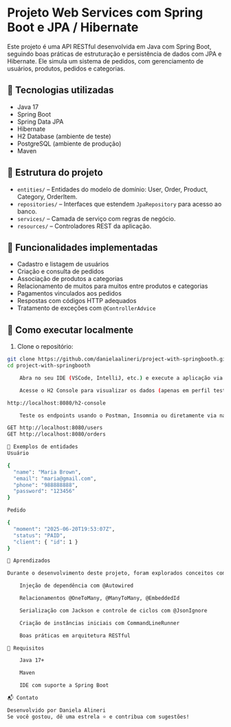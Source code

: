 # Projeto Web Services com Spring Boot e JPA / Hibernate

Este projeto é uma API RESTful desenvolvida em Java com Spring Boot, seguindo boas práticas de estruturação e persistência de dados com JPA e Hibernate. Ele simula um sistema de pedidos, com gerenciamento de usuários, produtos, pedidos e categorias.

## 🚀 Tecnologias utilizadas

- Java 17
- Spring Boot
- Spring Data JPA
- Hibernate
- H2 Database (ambiente de teste)
- PostgreSQL (ambiente de produção)
- Maven

## 📁 Estrutura do projeto

- `entities/` – Entidades do modelo de domínio: User, Order, Product, Category, OrderItem.
- `repositories/` – Interfaces que estendem `JpaRepository` para acesso ao banco.
- `services/` – Camada de serviço com regras de negócio.
- `resources/` – Controladores REST da aplicação.

## 🔄 Funcionalidades implementadas

- Cadastro e listagem de usuários
- Criação e consulta de pedidos
- Associação de produtos a categorias
- Relacionamento de muitos para muitos entre produtos e categorias
- Pagamentos vinculados aos pedidos
- Respostas com códigos HTTP adequados
- Tratamento de exceções com `@ControllerAdvice`

## 🔧 Como executar localmente

1. Clone o repositório:

```bash
git clone https://github.com/danielaalineri/project-with-springbooth.git
cd project-with-springbooth

    Abra no seu IDE (VSCode, IntelliJ, etc.) e execute a aplicação via Spring Boot.

    Acesse o H2 Console para visualizar os dados (apenas em perfil test):

http://localhost:8080/h2-console

    Teste os endpoints usando o Postman, Insomnia ou diretamente via navegador:

GET http://localhost:8080/users
GET http://localhost:8080/orders

📄 Exemplos de entidades
Usuário

{
  "name": "Maria Brown",
  "email": "maria@gmail.com",
  "phone": "988888888",
  "password": "123456"
}

Pedido

{
  "moment": "2025-06-20T19:53:07Z",
  "status": "PAID",
  "client": { "id": 1 }
}

📝 Aprendizados

Durante o desenvolvimento deste projeto, foram explorados conceitos como:

    Injeção de dependência com @Autowired

    Relacionamentos @OneToMany, @ManyToMany, @EmbeddedId

    Serialização com Jackson e controle de ciclos com @JsonIgnore

    Criação de instâncias iniciais com CommandLineRunner

    Boas práticas em arquitetura RESTful

📌 Requisitos

    Java 17+

    Maven

    IDE com suporte a Spring Boot

📬 Contato

Desenvolvido por Daniela Alineri
Se você gostou, dê uma estrela ⭐ e contribua com sugestões!






